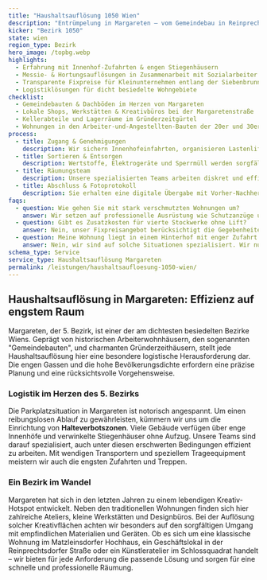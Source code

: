 ```yaml
---
title: "Haushaltsauflösung 1050 Wien"
description: "Entrümpelung in Margareten – vom Gemeindebau in Reinprechtsdorf bis zur Gründerzeitwohnung beim Schlossquadrat."
kicker: "Bezirk 1050"
state: wien
region_type: Bezirk
hero_image: /topbg.webp
highlights:
  - Erfahrung mit Innenhof-Zufahrten & engen Stiegenhäusern
  - Messie- & Hortungsauflösungen in Zusammenarbeit mit Sozialarbeiter:innen
  - Transparente Fixpreise für Kleinunternehmen entlang der Siebenbrunnengasse
  - Logistiklösungen für dicht besiedelte Wohngebiete
checklist:
  - Gemeindebauten & Dachböden im Herzen von Margareten
  - Lokale Shops, Werkstätten & Kreativbüros bei der Margaretenstraße
  - Kellerabteile und Lagerräume im Gründerzeitgürtel
  - Wohnungen in den Arbeiter-und-Angestellten-Bauten der 20er und 30er Jahre
process:
  - title: Zugang & Genehmigungen
    description: Wir sichern Innenhofeinfahrten, organisieren Lastenlifte und beantragen Halteverbotszonen, um den Verkehrsfluss nicht zu stören.
  - title: Sortieren & Entsorgen
    description: Wertstoffe, Elektrogeräte und Sperrmüll werden sorgfältig getrennt und fachgerecht entsorgt.
  - title: Räumungsteam
    description: Unsere spezialisierten Teams arbeiten diskret und effizient, insbesondere bei sensiblen Fällen wie Messie-Wohnungen.
  - title: Abschluss & Fotoprotokoll
    description: Sie erhalten eine digitale Übergabe mit Vorher-Nachher-Bildern für Ihre Unterlagen.
faqs:
  - question: Wie gehen Sie mit stark verschmutzten Wohnungen um?
    answer: Wir setzen auf professionelle Ausrüstung wie Schutzanzüge und Ozongeräte und bieten optional eine Geruchsneutralisation an.
  - question: Gibt es Zusatzkosten für vierte Stockwerke ohne Lift?
    answer: Nein, unser Fixpreisangebot berücksichtigt die Gegebenheiten vor Ort, inklusive Stockwerk und eventueller Liftnutzung.
  - question: Meine Wohnung liegt in einem Hinterhof mit enger Zufahrt. Ist das ein Problem?
    answer: Nein, wir sind auf solche Situationen spezialisiert. Wir nutzen kleinere Fahrzeuge und Transportkarren, um auch schwer zugängliche Objekte zu erreichen.
schema_type: Service
service_type: Haushaltsauflösung Margareten
permalink: /leistungen/haushaltsaufloesung-1050-wien/
---
```


## Haushaltsauflösung in Margareten: Effizienz auf engstem Raum

Margareten, der 5. Bezirk, ist einer der am dichtesten besiedelten Bezirke Wiens. Geprägt von historischen Arbeiterwohnhäusern, den sogenannten "Gemeindebauten", und charmanten Gründerzeithäusern, stellt jede Haushaltsauflösung hier eine besondere logistische Herausforderung dar. Die engen Gassen und die hohe Bevölkerungsdichte erfordern eine präzise Planung und eine rücksichtsvolle Vorgehensweise.

### Logistik im Herzen des 5. Bezirks

Die Parkplatzsituation in Margareten ist notorisch angespannt. Um einen reibungslosen Ablauf zu gewährleisten, kümmern wir uns um die Einrichtung von **Halteverbotszonen**. Viele Gebäude verfügen über enge Innenhöfe und verwinkelte Stiegenhäuser ohne Aufzug. Unsere Teams sind darauf spezialisiert, auch unter diesen erschwerten Bedingungen effizient zu arbeiten. Mit wendigen Transportern und speziellem Trageequipment meistern wir auch die engsten Zufahrten und Treppen.

### Ein Bezirk im Wandel

Margareten hat sich in den letzten Jahren zu einem lebendigen Kreativ-Hotspot entwickelt. Neben den traditionellen Wohnungen finden sich hier zahlreiche Ateliers, kleine Werkstätten und Designbüros. Bei der Auflösung solcher Kreativflächen achten wir besonders auf den sorgfältigen Umgang mit empfindlichen Materialien und Geräten. Ob es sich um eine klassische Wohnung im Matzleinsdorfer Hochhaus, ein Geschäftslokal in der Reinprechtsdorfer Straße oder ein Künstleratelier im Schlossquadrat handelt – wir bieten für jede Anforderung die passende Lösung und sorgen für eine schnelle und professionelle Räumung.
